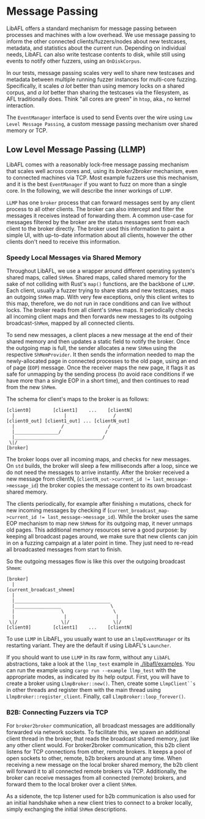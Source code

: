 # Message Passing

LibAFL offers a standard mechanism for message passing between processes and machines with a low overhead.
We use message passing to inform the other connected clients/fuzzers/nodes about new testcases, metadata, and statistics about the current run.
Depending on individual needs, LibAFL can also write testcase contents to disk, while still using events to notify other fuzzers, using an `OnDiskCorpus`.

In our tests, message passing scales very well to share new testcases and metadata between multiple running fuzzer instances for multi-core fuzzing.
Specifically, it scales _a lot_ better than using memory locks on a shared corpus, and _a lot_ better than sharing the testcases via the filesystem, as AFL traditionally does.
Think "all cores are green" in `htop`, aka., no kernel interaction.

The `EventManager` interface is used to send Events over the wire using `Low Level Message Passing`, a custom message passing mechanism over shared memory or TCP.

## Low Level Message Passing (LLMP)

LibAFL comes with a reasonably lock-free message passing mechanism that scales well across cores and, using its *broker2broker* mechanism, even to connected machines via TCP.
Most example fuzzers use this mechanism, and it is the best `EventManager` if you want to fuzz on more than a single core.
In the following, we will describe the inner workings of `LLMP`.

`LLMP` has one `broker` process that can forward messages sent by any client process to all other clients.
The broker can also intercept and filter the messages it receives instead of forwarding them.
A common use-case for messages filtered by the broker are the status messages sent from each client to the broker directly.
The broker used this information to paint a simple UI, with up-to-date information about all clients, however the other clients don't need to receive this information.

### Speedy Local Messages via Shared Memory

Throughout LibAFL, we use a wrapper around different operating system's shared maps, called `ShMem`.
Shared maps, called shared memory for the sake of not colliding with Rust's `map()` functions, are the backbone of `LLMP`.
Each client, usually a fuzzer trying to share stats and new testcases, maps an outgoing `ShMem` map.
With very few exceptions, only this client writes to this map, therefore, we do not run in race conditions and can live without locks.
The broker reads from all client's `ShMem` maps.
It periodically checks all incoming client maps and then forwards new messages to its outgoing broadcast-`ShMem`, mapped by all connected clients.

To send new messages, a client places a new message at the end of their shared memory and then updates a static field to notify the broker.
Once the outgoing map is full, the sender allocates a new `ShMem` using the respective `ShMemProvider`.
It then sends the information needed to map the newly-allocated page in connected processes to the old page, using an end of page (`EOP`) message.
Once the receiver maps the new page, it flags it as safe for unmapping by the sending process (to avoid race conditions if we have more than a single EOP in a short time), and then continues to read from the new `ShMem`.

The schema for client's maps to the broker is as follows:

```text
[client0]        [client1]    ...    [clientN]
  |                  |                 /
[client0_out] [client1_out] ... [clientN_out]
  |                 /                /
  |________________/                /
  |________________________________/
 \|/
[broker]
```

The broker loops over all incoming maps, and checks for new messages.
On `std` builds, the broker will sleep a few milliseconds after a loop, since we do not need the messages to arrive instantly.
After the broker received a new message from clientN, (`clientN_out->current_id != last_message->message_id`) the broker copies the message content to its own broadcast shared memory.

The clients periodically, for example after finishing `n` mutations, check for new incoming messages by checking if (`current_broadcast_map->current_id != last_message->message_id`).
While the broker uses the same EOP mechanism to map new `ShMem`s for its outgoing map, it never unmaps old pages.
This additional memory resources serve a good purpose: by keeping all broadcast pages around, we make sure that new clients can join in on a fuzzing campaign at a later point in time.
They just need to re-read all broadcasted messages from start to finish.

So the outgoing messages flow is like this over the outgoing broadcast `Shmem`:

```text
[broker]
  |
[current_broadcast_shmem]
  |
  |___________________________________
  |_________________                  \
  |                 \                  \
  |                  |                  |
 \|/                \|/                \|/
[client0]        [client1]    ...    [clientN]
```

To use `LLMP` in LibAFL, you usually want to use an `LlmpEventManager` or its restarting variant.
They are the default if using LibAFL's `Launcher`.

If you should want to use `LLMP` in its raw form, without any `LibAFL` abstractions, take a look at the `llmp_test` example in [./libafl/examples](https://github.com/AFLplusplus/LibAFL/blob/main/libafl/examples/llmp_test/main.rs).
You can run the example using `cargo run --example llmp_test` with the appropriate modes, as indicated by its help output.
First, you will have to create a broker using `LlmpBroker::new()`.
Then, create some `LlmpClient``s` in other threads and register them with the main thread using `LlmpBroker::register_client`.
Finally, call `LlmpBroker::loop_forever()`.

### B2B: Connecting Fuzzers via TCP

For `broker2broker` communication, all broadcast messages are additionally forwarded via network sockets.
To facilitate this, we spawn an additional client thread in the broker, that reads the broadcast shared memory, just like any other client would.
For broker2broker communication, this b2b client listens for TCP connections from other, remote brokers.
It keeps a pool of open sockets to other, remote, b2b brokers around at any time.
When receiving a new message on the local broker shared memory, the b2b client will forward it to all connected remote brokers via TCP.
Additionally, the broker can receive messages from all connected (remote) brokers, and forward them to the local broker over a client `ShMem`.

As a sidenote, the tcp listener used for b2b communication is also used for an initial handshake when a new client tries to connect to a broker locally, simply exchanging the initial `ShMem` descriptions.
